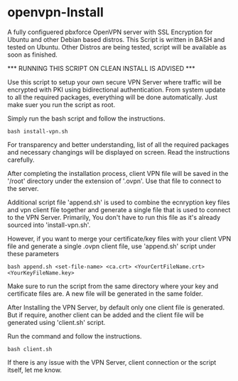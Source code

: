 # openvpn-Install
A fully configuered pbxforce OpenVPN server with SSL Encryption for Ubuntu and other Debian based distros.
This Script is written in BASH and tested on Ubuntu. Other Distros are being tested, script will be available as soon as finished.

*** RUNNING THIS SCRIPT ON CLEAN INSTALL IS ADVISED ***

Use this script to setup your own secure VPN Server where traffic will be encrypted with PKI using bidirectional authentication. From system update to all the required packages, everything will be done automatically. Just make suer you run the script as root.

Simply run the bash script and follow the instructions.

    bash install-vpn.sh

For transparency and better understanding, list of all the required packages and necessary changings will be displayed on screen. Read the instructions carefully.

After completing the installation process, client VPN file will be saved in the '/root' directory under the extension of '.ovpn'. Use that file to connect to the server.

Additional script file 'append.sh' is used to combine the ecnryption key files and vpn client file together and generate a single file that is used to connect to the VPN Server. Primarily, You don't have to run this file as it's already sourced into 'install-vpn.sh'.

However, if you want to merge your certificate/key files with your client VPN file and generate a single .ovpn client file, use 'append.sh' script under these parameters
    
    bash append.sh <set-file-name> <ca.crt> <YourCertFileName.crt> <YourKeyFileName.key>

Make sure to run the script from the same directory where your key and certificate files are. A new file will be generated in the same folder.

After Installing the VPN Server, by default only one client file is generated. But if require, another client can be added and the client file will be generated using 'client.sh' script. 

Run the command and follow the instructions.

    bash client.sh
    
If there is any issue with the VPN Server, client connection or the script itself, let me know.
